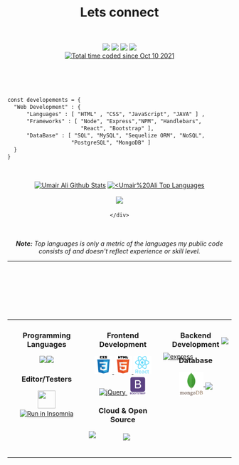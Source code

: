 <h1 align="center"> Lets connect</h1>
</br>
</br>

<div align="center">   
<a href="mailto:umairmamoor@gmail.com" target="_blank"><img src="https://img.shields.io/badge/-Email-CC6600?style=for-the-badge&logo=gmail&logoColor=white"></a>
<a href="https://www.linkedin.com/in/umair-ali-developer/" target="_blank"><img src="https://img.shields.io/badge/-LinkedIn-blue?style=for-the-badge&logo=linkedin&logoColor=white"></a> 
<a href="https://github.com/umairali-bit" target="_blank"><img src="https://img.shields.io/badge/GitHub-0D1117?style=for-the-badge&logo=GitHub&logoColor=white"></a>
<a href="https://dashboard.heroku.com/apps" target="_blank"><img src="https://img.shields.io/badge/Heroku-purple?style=for-the-badge&logo=Heroku&logoColor=white"></a>

</div>
<div align="center">
    <a href="https://wakatime.com/@4969442c-afaa-4dc5-9ba7-c675537af571"><img src="https://wakatime.com/badge/user/4969442c-afaa-4dc5-9ba7-c675537af571.svg" alt="Total time coded since Oct 10 2021" /></a>
    </div>

</br>
</br>
</br>
</br>

    
    const developements = {
      "Web Development" : {
          "Languages" : [ "HTML" , "CSS", "JavaScript", "JAVA" ] ,
          "Frameworks" : [ "Node", "Express","NPM", "Handlebars",
                           "React", "Bootstrap" ],
          "DataBase" : [ "SQL", "MySQL", "Sequelize ORM", "NoSQL", 
                        "PostgreSQL", "MongoDB" ]               
      }      
    }

<br/>
<br/>

<div>
    <div align="center">
        <a href="#"><img alt="Umair Ali Github Stats" src="https://github-readme-stats.vercel.app/api?username=umairali-bit&show_icons=true&include_all_commits=true&count_private=true&theme=react&hide_border=true&bg_color=0D1117&title_color=6A4DFF&icon_color=6A4DFF" height="165"/></a>
        <a href="#"><img alt="<Umair%20Ali Top Languages" src="https://github-readme-stats.vercel.app/api/top-langs/?username=umairali-bit&langs_count=10&layout=compact&theme=react&hide_border=true&bg_color=0D1117&title_color=6A4DFF&icon_color=6A4DFF" height="165"/></a>
    </div>
    <br>
        <div align="center">
        <a href="(https://git.io/streak-stats" title="Go to Source">
              <img height="165" src="https://github-readme-streak-stats.herokuapp.com/?user=umairali-bit&theme=Javascript-dark&date_format=M%20j%5B%2C%20Y%5D"/>
         </a>
  
    </div>
</div>  

<br/>
<br/> 

<div align="center">
<i ><b>Note:</b> Top languages is only a metric of the languages my public code consists of and doesn't reflect experience or skill level.</i> 
</div>

---

<br/>
<br/>  


<br/>
<br/>
<br/>
<br/>


<table align="center"><tr><td valign="top" width="35%">
<h3 align="center">Programming Languages</h3>
<p align="center"><a href="https://developer.mozilla.org/en-US/docs/Web/JavaScript" > <img src="https://img.icons8.com/color/60/000000/javascript--v2.png"/><img src="https://img.shields.io/badge/java-%23ED8B00.svg?style=for-the-badge&logo=java&logoColor=white"/>
</a>  </p>
  
<h3 align="center">Editor/Testers</h3>
<p align="center">  <a href="https://code.visualstudio.com/" > <img src="https://i.ibb.co/vBw3R3Q/Visual-Studio-Code.png" width="40" height="40"/> </a> <a href="https://insomnia.rest/run/?label=&uri=" target="_blank"><img src="https://insomnia.rest/images/run.svg" alt="Run in Insomnia"></a>
</p>

  
</td><td valign="top" width="33%">
<h3 align="center">Frontend Development</h3>
 </p>
<p align="center"> <a href="https://www.w3schools.com/css/" > <img src="https://raw.githubusercontent.com/devicons/devicon/master/icons/css3/css3-original-wordmark.svg" alt="css3" width="40" height="40"/> </a> <a href="https://www.w3.org/html/" > <img src="https://raw.githubusercontent.com/devicons/devicon/master/icons/html5/html5-original-wordmark.svg" alt="html5" width="40" height="40"/> </a> <a href="https://reactjs.org/" > <img src="https://raw.githubusercontent.com/devicons/devicon/master/icons/react/react-original-wordmark.svg" alt="react" width="40" height="40"/> <a href="https://jquery.com/" > <img src="https://profilinator.rishav.dev/skills-assets/jquery.png" alt="jQuery" width="40" height="40"/> </a> </a> <img height="30"  <a href="https://getbootstrap.com" > <img style="margin-top: 2.5%" src="https://raw.githubusercontent.com/devicons/devicon/master/icons/bootstrap/bootstrap-plain-wordmark.svg" alt="bootstrap" width="40" height="40"/>

<br>  
<h3 align="center">Cloud & Open Source</h3>
<p align="center">  <img src="https://img.icons8.com/color/40/000000/github--v3.png" style="margin-top: 3.5%" />
    <img src="https://www.vectorlogo.zone/logos/heroku/heroku-ar21.svg" height="55px" align="left"/></p>

</td><td valign="top" width="33%">
<h3 align="center">Backend Development</h3>
 <p align="center"> 
    <div style="margin-top: -5%" >    
      <a href="https://expressjs.com" > <img src="https://avatars.githubusercontent.com/u/5658226?s=200&v=4" alt="express" width="40" height="40"/></a>
    
  </div>
    <div align="right" style="margin-top: -35%">
      <img src="https://img.icons8.com/color/90/000000/nodejs.png"/>
    </div>  
  </p>

<h3 align="center">Database</h3>
<p align="center"> <a href="https://www.mongodb.com/" > <img align="center" src="https://raw.githubusercontent.com/devicons/devicon/master/icons/mongodb/mongodb-original-wordmark.svg" alt="mongodb" width="55" height="55"/> 
</a><img align="center" src="https://img.icons8.com/color/75/000000/mysql-logo.png" style="margin-top: 5%"/>
 </p>
  
</td></tr></table>



</br>
</br>
